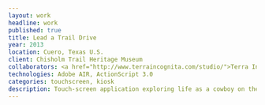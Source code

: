 ```yaml
---
layout: work
headline: work
published: true
title: Lead a Trail Drive
year: 2013
location: Cuero, Texas U.S.
client: Chisholm Trail Heritage Museum
collaborators: <a href="http://www.terraincognita.com/studio/">Terra Incognita</a>
technologies: Adobe AIR, ActionScript 3.0
categories: touchscreen, kiosk
description: Touch-screen application exploring life as a cowboy on the Chisholm Trail
---
```


